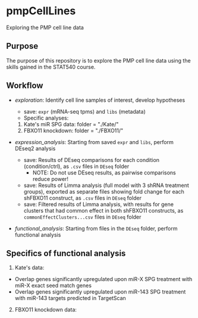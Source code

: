 # pmpCellLines  
Exploring the PMP cell line data  

## Purpose  
The purpose of this repository is to explore the PMP cell line data using the skills gained in the STAT540 course.  

## Workflow
* _exploration_: Identify cell line samples of interest, develop hypotheses 
    - save: `expr` (mRNA-seq tpms) and `libs` (metadata)  
    
    * Specific analyses:
    1. Kate's miR SPG data: folder = "./Kate/" 
    2. FBXO11 knockdown: folder = "./FBXO11/"

* _expression_analysis_: Starting from saved `expr` and `libs`, perform DEseq2 analysis  
    - save: Results of DEseq comparisons for each condition (condition/ctrl), as `.csv` files in `DEseq` folder  
        - NOTE: Do not use DEseq results, as pairwise comparisons reduce power!
    - save: Results of Limma analysis (full model with 3 shRNA treatment groups), exported as separate files showing fold change for each shFBXO11 construct, as `.csv` files in `DEseq` folder
    - save: Filtered results of Limma analysis, with results for gene clusters that had common effect in both shFBXO11 constructs, as `commonEffectClusters...csv` files in `DEseq` folder
  
    
* _functional_analysis_: Starting from files in the `DEseq` folder, perform functional analysis  

    


## Specifics of functional analysis
1. Kate's data:

* Overlap genes significantly upregulated upon miR-X SPG treatment with  miR-X exact seed match genes  
* Overlap genes significantly upregulated upon miR-143 SPG treatment with miR-143 targets predicted in TargetScan 


2. FBXO11 knockdown data:
